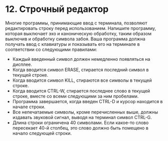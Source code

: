 # 12. Строчный редактор  

Многие программы, принимающие ввод с терминала, позволяют редактировать строку перед использованием. Напишите программу, которая выключает эхо и каноническую обработку, таким образом выключив и обработку символа забоя. Ваша программа должна получать ввод с клавиатуры и показывать его на терминале в соответствии со следующими правилами:    

+ Каждый введенный символ должен немедленно появляться на дисплее.  
+ Когда вводится символ ERASE, стирается последний символ в текущей строке.  
+ Когда вводится символ KILL, стираются все символы в текущей строке.  
+ Когда вводится CTRL-W, стирается последнее слово в текущей строке, вместе со всеми следующими за ним пробелами.  
+ Программа завершается, когда введен CTRL-D и курсор находится в начале строки.    
+ Все непечатаемые символы, кроме перечисленных выше, должны издавать звуковой сигнал, выводя на терминал символ CTRL-G.  
+ Длина строки ограничена 40 символами. Если какое-то слово пересекает 40-й столбец, это слово должно быть помещено в начало следующей строки.  
